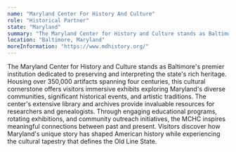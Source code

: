 ```yaml
---
name: "Maryland Center For History And Culture"
role: "Historical Partner"
state: "Maryland"
summary: "The Maryland Center for History and Culture stands as Baltimore's premier institution dedicated to preserving and interpreting the state's rich heritage."
location: "Baltimore, Maryland"
moreInformation: "https://www.mdhistory.org/"
---
```


The Maryland Center for History and Culture stands as Baltimore's
premier institution dedicated to preserving and interpreting the
state's rich heritage. Housing over 350,000 artifacts spanning four
centuries, this cultural cornerstone offers visitors immersive exhibits
exploring Maryland's diverse communities, significant historical
events, and artistic traditions. The center's extensive library and
archives provide invaluable resources for researchers and genealogists.
Through engaging educational programs, rotating exhibitions, and
community outreach initiatives, the MCHC inspires meaningful
connections between past and present. Visitors discover how Maryland's
unique story has shaped American history while experiencing the
cultural tapestry that defines the Old Line State.

